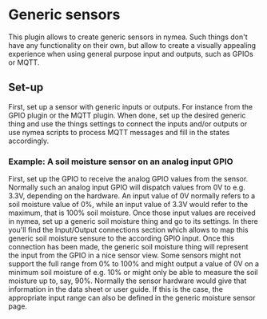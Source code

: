# Generic sensors

This plugin allows to create generic sensors in nymea. Such things don't have any
functionality on their own, but allow to create a visually appealing experience when
using general purpose input and outputs, such as GPIOs or MQTT.

## Set-up

First, set up a sensor with generic inputs or outputs. For instance from the GPIO plugin
or the MQTT plugin. When done, set up the desired generic thing and use the things settings to connect
the inputs and/or outputs or use nymea scripts to process MQTT messages and fill in the states accordingly.

### Example: A soil moisture sensor on an analog input GPIO

First, set up the GPIO to receive the analog GPIO values from the sensor. Normally
such an analog input GPIO will dispatch values from 0V to e.g. 3.3V, depending on the
hardware. An input value of 0V normally refers to a soil moisture value of 0%, while
an input value of 3.3V would refer to the maximum, that is 100% soil moisture. Once
those input values are received in nymea, set up a generic soil moisture thing and
go to its settings. In there you'll find the Input/Output connections section which
allows to map this generic soil moisture sensure to the according GPIO input. Once
this connection has been made, the generic soil moisture thing will represent the
input from the GPIO in a nice sensor view.
Some sensors might not support the full range from 0% to 100% and might output
a value of 0V on a minimum soil moisture of e.g. 10% or might only be able to
measure the soil moisture up to, say, 90%. Normally the sensor hardware would give
that information in the data sheet or user guide. If this is the case, the appropriate
input range can also be defined in the generic moisture sensor page.

